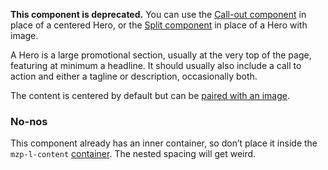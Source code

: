 **This component is deprecated.** You can use the [Call-out component](call-out)
in place of a centered Hero, or the [Split component](split)
in place of a Hero with image.

A Hero is a large promotional section, usually at the very top of the page,
featuring at minimum a headline. It should usually also include a call to action
and either a tagline or description, occasionally both.

The content is centered by default but can be [paired with an image](hero--with-image).

### No-nos

This component already has an inner container, so don’t place it inside the
`mzp-l-content` [container](content-container). The nested
spacing will get weird.
